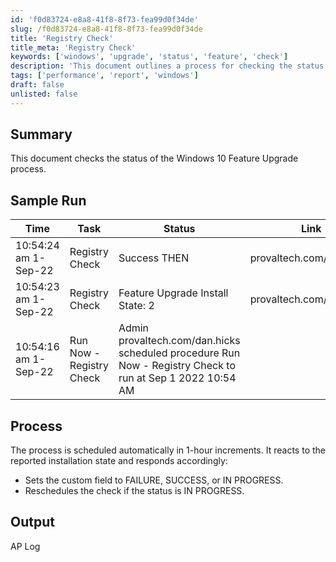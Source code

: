 ```yaml
---
id: 'f0d83724-e8a8-41f8-8f73-fea99d0f34de'
slug: /f0d83724-e8a8-41f8-8f73-fea99d0f34de
title: 'Registry Check'
title_meta: 'Registry Check'
keywords: ['windows', 'upgrade', 'status', 'feature', 'check']
description: 'This document outlines a process for checking the status of the Windows 10 Feature Upgrade process, including sample runs, output logs, and how the process reacts to different installation states.'
tags: ['performance', 'report', 'windows']
draft: false
unlisted: false
---
```


## Summary

This document checks the status of the Windows 10 Feature Upgrade process.

## Sample Run

| Time                     | Task               | Status                                           | Link                       |
|--------------------------|--------------------|--------------------------------------------------|----------------------------|
| 10:54:24 am 1-Sep-22    | Registry Check      | Success THEN                                     | provaltech.com/dan.hicks   |
| 10:54:23 am 1-Sep-22    | Registry Check      | Feature Upgrade Install State: 2                 | provaltech.com/dan.hicks   |
| 10:54:16 am 1-Sep-22    | Run Now - Registry Check | Admin provaltech.com/dan.hicks scheduled procedure Run Now - Registry Check to run at Sep 1 2022 10:54 AM |

## Process

The process is scheduled automatically in 1-hour increments. It reacts to the reported installation state and responds accordingly:
- Sets the custom field to FAILURE, SUCCESS, or IN PROGRESS.
- Reschedules the check if the status is IN PROGRESS.

## Output

AP Log

